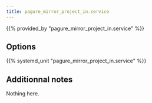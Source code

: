 ```yaml
---
title: pagure_mirror_project_in.service
---
```


{{% provided_by "pagure_mirror_project_in.service" %}}

## Options

{{% systemd_unit "pagure_mirror_project_in.service" %}}

## Additionnal notes

Nothing here.